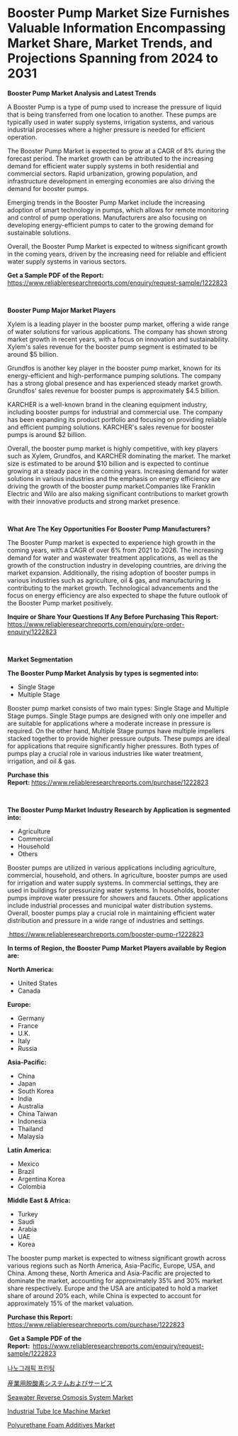 <p><h1>Booster Pump Market Size Furnishes Valuable Information Encompassing Market Share, Market Trends, and Projections Spanning from 2024 to 2031</h1></p><p><strong>Booster Pump Market Analysis and Latest Trends</strong></p>
<p><p>A Booster Pump is a type of pump used to increase the pressure of liquid that is being transferred from one location to another. These pumps are typically used in water supply systems, irrigation systems, and various industrial processes where a higher pressure is needed for efficient operation.</p><p>The Booster Pump Market is expected to grow at a CAGR of 8% during the forecast period. The market growth can be attributed to the increasing demand for efficient water supply systems in both residential and commercial sectors. Rapid urbanization, growing population, and infrastructure development in emerging economies are also driving the demand for booster pumps.</p><p>Emerging trends in the Booster Pump Market include the increasing adoption of smart technology in pumps, which allows for remote monitoring and control of pump operations. Manufacturers are also focusing on developing energy-efficient pumps to cater to the growing demand for sustainable solutions.</p><p>Overall, the Booster Pump Market is expected to witness significant growth in the coming years, driven by the increasing need for reliable and efficient water supply systems in various sectors.</p></p>
<p><strong>Get a Sample PDF of the Report:&nbsp;</strong> <a href="https://www.reliableresearchreports.com/enquiry/request-sample/1222823">https://www.reliableresearchreports.com/enquiry/request-sample/1222823</a></p>
<p>&nbsp;</p>
<p><strong>Booster Pump Major Market Players</strong></p>
<p><p>Xylem is a leading player in the booster pump market, offering a wide range of water solutions for various applications. The company has shown strong market growth in recent years, with a focus on innovation and sustainability. Xylem's sales revenue for the booster pump segment is estimated to be around $5 billion.</p><p>Grundfos is another key player in the booster pump market, known for its energy-efficient and high-performance pumping solutions. The company has a strong global presence and has experienced steady market growth. Grundfos' sales revenue for booster pumps is approximately $4.5 billion.</p><p>KARCHER is a well-known brand in the cleaning equipment industry, including booster pumps for industrial and commercial use. The company has been expanding its product portfolio and focusing on providing reliable and efficient pumping solutions. KARCHER's sales revenue for booster pumps is around $2 billion.</p><p>Overall, the booster pump market is highly competitive, with key players such as Xylem, Grundfos, and KARCHER dominating the market. The market size is estimated to be around $10 billion and is expected to continue growing at a steady pace in the coming years. Increasing demand for water solutions in various industries and the emphasis on energy efficiency are driving the growth of the booster pump market.Companies like Franklin Electric and Wilo are also making significant contributions to market growth with their innovative products and strong market presence.</p></p>
<p>&nbsp;</p>
<p><strong>What Are The Key Opportunities For Booster Pump Manufacturers?</strong></p>
<p><p>The Booster Pump market is expected to experience high growth in the coming years, with a CAGR of over 6% from 2021 to 2026. The increasing demand for water and wastewater treatment applications, as well as the growth of the construction industry in developing countries, are driving the market expansion. Additionally, the rising adoption of booster pumps in various industries such as agriculture, oil & gas, and manufacturing is contributing to the market growth. Technological advancements and the focus on energy efficiency are also expected to shape the future outlook of the Booster Pump market positively.</p></p>
<p><strong>Inquire or Share Your Questions If Any Before Purchasing This Report:</strong> <a href="https://www.reliableresearchreports.com/enquiry/pre-order-enquiry/1222823">https://www.reliableresearchreports.com/enquiry/pre-order-enquiry/1222823</a></p>
<p>&nbsp;</p>
<p><strong>Market Segmentation</strong></p>
<p><strong>The Booster Pump Market Analysis by types is segmented into:</strong></p>
<p><ul><li>Single Stage</li><li>Multiple Stage</li></ul></p>
<p><p>Booster pump market consists of two main types: Single Stage and Multiple Stage pumps. Single Stage pumps are designed with only one impeller and are suitable for applications where a moderate increase in pressure is required. On the other hand, Multiple Stage pumps have multiple impellers stacked together to provide higher pressure outputs. These pumps are ideal for applications that require significantly higher pressures. Both types of pumps play a crucial role in various industries like water treatment, irrigation, and oil & gas.</p></p>
<p><strong>Purchase this Report:&nbsp;</strong><a href="https://www.reliableresearchreports.com/purchase/1222823">https://www.reliableresearchreports.com/purchase/1222823</a></p>
<p>&nbsp;</p>
<p><strong>The Booster Pump Market Industry Research by Application is segmented into:</strong></p>
<p><ul><li>Agriculture</li><li>Commercial</li><li>Household</li><li>Others</li></ul></p>
<p><p>Booster pumps are utilized in various applications including agriculture, commercial, household, and others. In agriculture, booster pumps are used for irrigation and water supply systems. In commercial settings, they are used in buildings for pressurizing water systems. In households, booster pumps improve water pressure for showers and faucets. Other applications include industrial processes and municipal water distribution systems. Overall, booster pumps play a crucial role in maintaining efficient water distribution and pressure in a wide range of industries and settings.</p></p>
<p><a href="https://www.reliableresearchreports.com/booster-pump-r1222823">&nbsp;https://www.reliableresearchreports.com/booster-pump-r1222823</a></p>
<p><strong>In terms of Region, the Booster Pump Market Players available by Region are:</strong></p>
<p>
    <p> <strong> North America: </strong>
        <ul>
            <li>United States</li>
            <li>Canada</li>
        </ul>
        </p> 
    <p> <strong> Europe: </strong>
        <ul>
            <li>Germany</li>
            <li>France</li>
            <li>U.K.</li>
            <li>Italy</li>
            <li>Russia</li>
        </ul>
        </p> 
    <p> <strong> Asia-Pacific: </strong>
        <ul>
            <li>China</li>
            <li>Japan</li>
            <li>South Korea</li>
            <li>India</li>
            <li>Australia</li>
            <li>China Taiwan</li>
            <li>Indonesia</li>
            <li>Thailand</li>
            <li>Malaysia</li>
        </ul>
        </p> 
    <p> <strong> Latin America: </strong>
        <ul>
            <li>Mexico</li>
            <li>Brazil</li>
            <li>Argentina Korea</li>
            <li>Colombia</li>
        </ul>
        </p> 
    <p> <strong> Middle East & Africa: </strong>
        <ul>
            <li>Turkey</li>
            <li>Saudi</li>
            <li>Arabia</li>
            <li>UAE</li>
            <li>Korea</li>
        </ul>
    </p>
    </p>
<p><p>The booster pump market is expected to witness significant growth across various regions such as North America, Asia-Pacific, Europe, USA, and China. Among these, North America and Asia-Pacific are projected to dominate the market, accounting for approximately 35% and 30% market share respectively. Europe and the USA are anticipated to hold a market share of around 20% each, while China is expected to account for approximately 15% of the market valuation.</p></p>
<p><strong>Purchase this Report: </strong><a href="https://www.reliableresearchreports.com/purchase/1222823">https://www.reliableresearchreports.com/purchase/1222823</a></p>
<p>&nbsp;<strong>Get a Sample PDF of the Report:&nbsp;&nbsp;</strong><a href="https://www.reliableresearchreports.com/enquiry/request-sample/1222823">https://www.reliableresearchreports.com/enquiry/request-sample/1222823</a></p>
<p><strong></strong></p>
<p><p><a href="https://medium.com/@kenyonjohns/%EB%82%98%EB%85%B8%EA%B7%B8%EB%9E%98%ED%94%BD-%ED%94%84%EB%A6%B0%ED%8C%85-%EC%8B%9C%EC%9E%A5-%EB%B6%84%EC%84%9D-%EB%B0%8F-2024%EB%85%84%EB%B6%80%ED%84%B0-2031%EB%85%84%EA%B9%8C%EC%A7%80%EC%9D%98-%EA%B7%9C%EB%AA%A8-%EC%98%88%EC%B8%A1-44a38b1c63b3">나노그래픽 프린팅</a></p><p><a href="https://medium.com/@hiramzulauf/%E7%94%A3%E6%A5%AD%E7%94%A8denox%E3%82%B7%E3%82%B9%E3%83%86%E3%83%A0-%E3%82%B5%E3%83%BC%E3%83%93%E3%82%B9%E5%B8%82%E5%A0%B4%E3%81%AE%E8%A6%8F%E6%A8%A1%E3%81%A8%E5%B8%82%E5%A0%B4%E5%8B%95%E5%90%91-%E5%AE%8C%E5%85%A8%E3%81%AA%E7%94%A3%E6%A5%AD%E6%A6%82%E8%A6%81-2024%E5%B9%B4%E3%81%8B%E3%82%892031%E5%B9%B4-3e8755ca0d2f">産業用脱酸素システムおよびサービス</a></p><p><a href="https://github.com/WillieWoodard/Market-Research-Report-List-4/blob/main/seawater-reverse-osmosis-system-market.md">Seawater Reverse Osmosis System Market</a></p><p><a href="https://github.com/marloy8/Market-Research-Report-List-4/blob/main/industrial-tube-ice-machine-market.md">Industrial Tube Ice Machine Market</a></p><p><a href="https://issuu.com/reportprime-2/docs/polyurethane-foam-additives-market-size-2030.pptx">Polyurethane Foam Additives Market</a></p></p>
